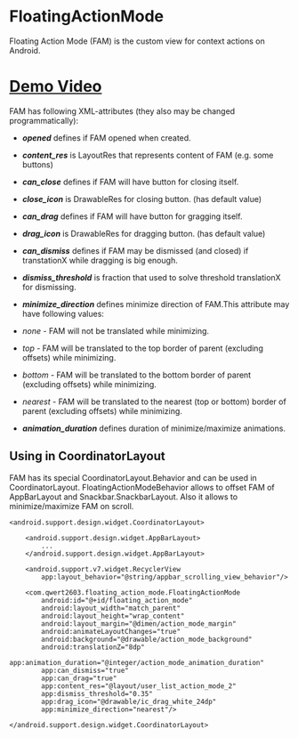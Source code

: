 # FloatingActionMode

Floating Action Mode (FAM) is the custom view for context actions on Android.

# [Demo Video](https://www.youtube.com/watch?v=PbQ8N7pWGt4)

FAM has following XML-attributes (they also may be changed programmatically):

* ***opened*** defines if FAM opened when created.

* ***content_res*** is LayoutRes that represents content of FAM (e.g. some buttons)

* ***can_close*** defines if FAM will have button for closing itself.

* ***close_icon*** is DrawableRes for closing button. (has default value)

* ***can_drag*** defines if FAM will have button for gragging itself.

* ***drag_icon*** is DrawableRes for dragging button. (has default value)

* ***can_dismiss*** defines if FAM may be dismissed (and closed) if transtationX while dragging is big enough.

* ***dismiss_threshold*** is fraction that used to solve threshold translationX for dismissing.

* ***minimize_direction*** defines minimize direction of FAM.This attribute may have following values:
 * *none* - FAM will not be translated while minimizing.
 * *top* - FAM will be translated to the top border of parent (excluding offsets) while minimizing.
 * *bottom* - FAM will be translated to the bottom border of parent (excluding offsets) while minimizing.
 * *nearest* - FAM will be translated to the nearest (top or bottom) border of parent (excluding offsets) while minimizing.

* ***animation_duration*** defines duration of  minimize/maximize animations.

## Using in CoordinatorLayout

FAM has its special CoordinatorLayout.Behavior and can be used in CoordinatorLayout.
FloatingActionModeBehavior allows to offset FAM of AppBarLayout and Snackbar.SnackbarLayout.
Also it allows to minimize/maximize FAM on scroll.

```
<android.support.design.widget.CoordinatorLayout>

    <android.support.design.widget.AppBarLayout>
        ...
    </android.support.design.widget.AppBarLayout>

    <android.support.v7.widget.RecyclerView
        app:layout_behavior="@string/appbar_scrolling_view_behavior"/>

    <com.qwert2603.floating_action_mode.FloatingActionMode
        android:id="@+id/floating_action_mode"
        android:layout_width="match_parent"
        android:layout_height="wrap_content"
        android:layout_margin="@dimen/action_mode_margin"
        android:animateLayoutChanges="true"
        android:background="@drawable/action_mode_background"
        android:translationZ="8dp"
        app:animation_duration="@integer/action_mode_animation_duration"
        app:can_dismiss="true"
        app:can_drag="true"
        app:content_res="@layout/user_list_action_mode_2"
        app:dismiss_threshold="0.35"
        app:drag_icon="@drawable/ic_drag_white_24dp"
        app:minimize_direction="nearest"/>

</android.support.design.widget.CoordinatorLayout>
```
